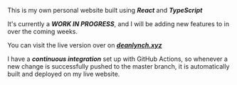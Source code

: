 This is my own personal website built using **_React_** and **_TypeScript_**

It's currently a **_WORK IN PROGRESS_**, and I will be adding new features to in over the coming weeks.

You can visit the live version over on **_[deanlynch.xyz](https://deanlynch.xyz/)_**

I have a **_continuous integration_** set up with GitHub Actions, so whenever a new change 
is successfully pushed to the master branch, it is automatically built and deployed on my live website. 
